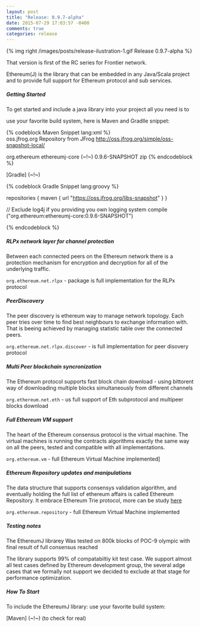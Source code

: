 ```yaml
---
layout: post
title: "Release: 0.9.7-alpha"
date: 2015-07-29 17:03:57 -0400
comments: true
categories: release
---
```


{% img right /images/posts/release-ilustration-1.gif Release 0.9.7-alpha %}

That version is first of the RC series for Frontier network.

 Ethereum(J) is the library that can be embedded in any Java/Scala project
 and to provide full support for Ethereum protocol and sub services.
 
##### Getting Started
To get started and include a java library into your project all you need is 
to 
<!--more-->
use your favorite build system, here is Maven and Gradlle snippet: 

{% codeblock Maven Snippet lang:xml  %}  
   <repositories>
     <repository>
       <id>oss.jfrog.org</id>
       <name>Repository from JFrog</name>
       <url>http://oss.jfrog.org/simple/oss-snapshot-local/</url>
     </repository>
   </repositories>
 
 
   <dependency>
     <groupId>org.ethereum</groupId>
     <artifactId>ethereumj-core</artifactId>
     <version> (~!~) 0.9.6-SNAPSHOT</version>
     <type>zip</type>
   </dependency>
{% endcodeblock %}     
	 
	 
[Gradle] (~!~)
 
 {% codeblock Gradle Snippet lang:groovy  %}   
  
  repositories {
    maven {
     url "https://oss.jfrog.org/libs-snapshot"
    }
   }

   // Exclude log4j if you providing you own logging system	
   compile ("org.ethereum:ethereumj-core:0.9.6-SNAPSHOT")
    
{% endcodeblock %}     



##### RLPx network layer for channel protection
  
 Between each connected peers on the Ethereum network 
 there is a protection mechanism for encryption and decryption
 for all of the underlying traffic. 
  
 `org.ethereum.net.rlpx` - package is full implementation for the RLPx protocol
 
##### PeerDiscovery 

 The peer discovery is ethereum way to manage network topology. Each peer
 tries over time to find best neighbours to exchange information with.
 That is beeing achieved by managing statistic table over the connected peers.
 
 `org.ethereum.net.rlpx.discover` - is full implementation for peer disovery protocol
 
##### Multi Peer blockchain syncronization
	
 The Ethereum protocol supports fast block chain download - using
 bittorent way of downloading multiple blocks simultaneously from different channels
 
 `org.ethereum.net.eth` - us full support of Eth subprotocol and multipeer blocks download

##### Full Ethereum VM support 

 The heart of the Ethereum consensus protocol is the virtual machine.
 The virtual machines is running the contracts algorithms exactly the 
 same way on all the peers, tested and compatible with all implementations.
 
 `org.ethereum.vm` - full Ethereum Virtual Machine implemented]
	
##### Ethereum Repository updates and manipulations
 
 The data structure that supports consensys validation 
 algorithm, and eventually holding the full list of 
 ethereum affairs is called Ethereum Repository. 
 It embrace Ethereum Trie protocol, more can be 
 study [here](/blog/2015/07/05/Ethereum-Trie/)
   
 `org.ethereum.repository` - full Ethereum Virtual Machine implemented
      
##### Testing notes

 The EthereumJ librarey Was tested on 800k blocks of POC-9 olympic with final result of 
 full consensus reached

 The library supports 99% of compatabiltiy kit test case. We support almost all test cases defined by 
 Ethereum development group, the several adge cases that we formally not support we decided to exclude
 at that stage for performance optimization.
 
##### How To Start

 
  To include the EthereumJ library: use your favorite build system:
 
 [Maven] (~!~) (to check for real)
 

